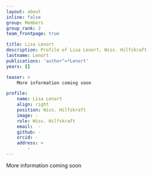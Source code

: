 ```yaml
---
layout: about
inline: false
group: Members
group_rank: 2
team_frontpage: true

title: Lisa Lenort
description: Profile of Lisa Lenort, Wiss. Hilfskraft
lastname: Lenort
publications: 'author^=*Lenort'
years: []

teaser: >
    More information coming soon

profile:
    name: Lisa Lenort
    align: right
    position: Wiss. Hilfskraft
    image: -
    role: Wiss. Hilfskraft
    email:  -
    github: -
    orcid: -
    address: >
    	-
---
```


More information coming soon